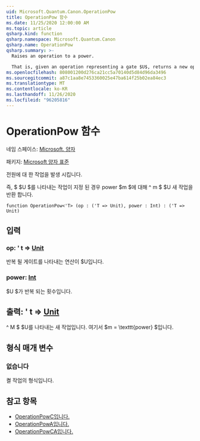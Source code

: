 ```yaml
---
uid: Microsoft.Quantum.Canon.OperationPow
title: OperationPow 함수
ms.date: 11/25/2020 12:00:00 AM
ms.topic: article
qsharp.kind: function
qsharp.namespace: Microsoft.Quantum.Canon
qsharp.name: OperationPow
qsharp.summary: >-
  Raises an operation to a power.

  That is, given an operation representing a gate $U$, returns a new operation $U^m$ for a power $m$.
ms.openlocfilehash: 808001200d276ca21cc5a70140d5d84d96da3496
ms.sourcegitcommit: a87c1aa8e7453360025e47ba614f25b02ea84ec3
ms.translationtype: MT
ms.contentlocale: ko-KR
ms.lasthandoff: 11/26/2020
ms.locfileid: "96205816"
---
```

# <a name="operationpow-function"></a>OperationPow 함수

네임 스페이스: [Microsoft. 양자](xref:Microsoft.Quantum.Canon)

패키지: [Microsoft 양자 표준](https://nuget.org/packages/Microsoft.Quantum.Standard)


전원에 대 한 작업을 발생 시킵니다.

즉, $ $U $를 나타내는 작업이 지정 된 경우 power $m $에 대해 ^ m $ $U 새 작업을 반환 합니다.

```qsharp
function OperationPow<'T> (op : ('T => Unit), power : Int) : ('T => Unit)
```


## <a name="input"></a>입력

### <a name="op--t--unit"></a>op: ' t => [Unit](xref:microsoft.quantum.lang-ref.unit) 

반복 될 게이트를 나타내는 연산이 $U입니다.


### <a name="power--int"></a>power: [Int](xref:microsoft.quantum.lang-ref.int)

$U $가 반복 되는 횟수입니다.



## <a name="output--t--unit"></a>출력: ' t => [Unit](xref:microsoft.quantum.lang-ref.unit) 

^ M $ $U를 나타내는 새 작업입니다. 여기서 $m = \texttt{power} $입니다.

## <a name="type-parameters"></a>형식 매개 변수

### <a name="t"></a>없습니다

켤 작업의 형식입니다.

## <a name="see-also"></a>참고 항목

- [OperationPowC입니다.](xref:Microsoft.Quantum.Canon.OperationPowC)
- [OperationPowA입니다.](xref:Microsoft.Quantum.Canon.OperationPowA)
- [OperationPowCA입니다.](xref:Microsoft.Quantum.Canon.OperationPowCA)
